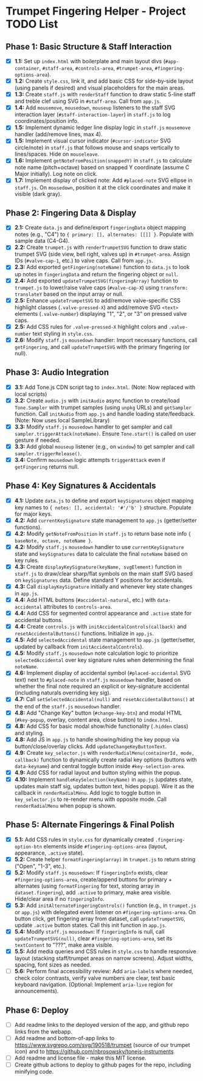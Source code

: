 # Trumpet Fingering Helper - Project TODO List

## Phase 1: Basic Structure & Staff Interaction

* [X] **1.1:** Set up `index.html` with boilerplate and main layout divs (`#app-container`, `#staff-area`, `#controls-area`, `#trumpet-area`, `#fingering-options-area`).
* [X] **1.2:** Create `style.css`, link it, and add basic CSS for side-by-side layout (using panels if desired) and visual placeholders for the main areas.
* [X] **1.3:** Create `staff.js` with `renderStaff` function to draw static 5-line staff and treble clef using SVG in `#staff-area`. Call from `app.js`.
* [X] **1.4:** Add `mousemove`, `mousedown`, `mouseup` listeners to the staff SVG interaction layer (`#staff-interaction-layer`) in `staff.js` to log coordinates/position info.
* [X] **1.5:** Implement dynamic ledger line display logic in `staff.js` `mousemove` handler (add/remove lines, max 4).
* [X] **1.5:** Implement visual cursor indicator (`#cursor-indicator` SVG circle/note) in `staff.js` that follows mouse and snaps vertically to lines/spaces. Hide on `mouseleave`.
* [X] **1.6:** Implement `getNoteFromPosition(snappedY)` in `staff.js` to calculate note name (pitch+octave) based on snapped Y coordinate (assume C Major initially). Log note on click.
* [X] **1.7:** Implement display of clicked note: Add `#placed-note` SVG ellipse in `staff.js`. On `mousedown`, position it at the click coordinates and make it visible (dark gray).

## Phase 2: Fingering Data & Display

* [X] **2.1:** Create `data.js` and define/export `fingeringData` object mapping notes (e.g., "C4") to `{ primary: [], alternates: [[]] }`. Populate with sample data (C4-G4).
* [X] **2.2:** Create `trumpet.js` with `renderTrumpetSVG` function to draw static trumpet SVG (side view, bell right, valves up) in `#trumpet-area`. Assign IDs (`#valve-cap-1`, etc.) to valve caps. Call from `app.js`.
* [X] **2.3:** Add exported `getFingering(noteName)` function to `data.js` to look up notes in `fingeringData` and return the fingering object or `null`.
* [X] **2.4:** Add exported `updateTrumpetSVG(fingeringArray)` function to `trumpet.js` to lower/raise valve caps (`#valve-cap-X`) using `transform: translateY` based on the input array or null.
* [X] **2.5:** Enhance `updateTrumpetSVG` to add/remove valve-specific CSS highlight classes (`.valve-pressed-X`) and add/remove SVG `<text>` elements (`.valve-number`) displaying "1", "2", or "3" on pressed valve caps.
* [X] **2.5:** Add CSS rules for `.valve-pressed-X` highlight colors and `.valve-number` text styling in `style.css`.
* [X] **2.6:** Modify `staff.js` `mousedown` handler: Import necessary functions, call `getFingering`, and call `updateTrumpetSVG` with the primary fingering (or null).

## Phase 3: Audio Integration

* [X] **3.1:** Add Tone.js CDN script tag to `index.html`. (Note: Now replaced with local scripts)
* [X] **3.2:** Create `audio.js` with `initAudio` async function to create/load `Tone.Sampler` with trumpet samples (using `unpkg` URLs) and `getSampler` function. Call `initAudio` from `app.js` and handle loading state/feedback. (Note: Now uses local SampleLibrary)
* [X] **3.3:** Modify `staff.js` `mousedown` handler to get sampler and call `sampler.triggerAttack(noteName)`. Ensure `Tone.start()` is called on user gesture if needed.
* [X] **3.3:** Add global `mouseup` listener (e.g., on `window`) to get sampler and call `sampler.triggerRelease()`.
* [X] **3.4:** Confirm `mousedown` logic attempts `triggerAttack` even if `getFingering` returns null.

## Phase 4: Key Signatures & Accidentals

* [X] **4.1:** Update `data.js` to define and export `keySignatures` object mapping key names to `{ notes: [], accidental: '#'/'b' }` structure. Populate for major keys.
* [X] **4.2:** Add `currentKeySignature` state management to `app.js` (getter/setter functions).
* [X] **4.2:** Modify `getNoteFromPosition` in `staff.js` to return base note info `{ baseNote, octave, noteName }`.
* [X] **4.2:** Modify `staff.js` `mousedown` handler to use `currentKeySignature` state and `keySignatures` data to calculate the final `noteName` based on key rules.
* [X] **4.3:** Create `displayKeySignature(keyName, svgElement)` function in `staff.js` to draw/clear sharp/flat symbols on the main staff SVG based on `keySignatures` data. Define standard Y positions for accidentals.
* [X] **4.3:** Call `displayKeySignature` initially and whenever key state changes in `app.js`.
* [X] **4.4:** Add HTML buttons (`#accidental-natural`, etc.) with `data-accidental` attributes to `controls-area`.
* [X] **4.4:** Add CSS for segmented control appearance and `.active` state for accidental buttons.
* [X] **4.4:** Create `controls.js` with `initAccidentalControls(callback)` and `resetAccidentalButtons()` functions. Initialize in `app.js`.
* [X] **4.5:** Add `selectedAccidental` state management to `app.js` (getter/setter, updated by callback from `initAccidentalControls`).
* [X] **4.5:** Modify `staff.js` `mousedown` note calculation logic to prioritize `selectedAccidental` over key signature rules when determining the final `noteName`.
* [X] **4.6:** Implement display of accidental symbol (`#placed-accidental` SVG text) next to `#placed-note` in `staff.js` `mousedown` handler, based on whether the final note required an explicit or key-signature accidental (including naturals overriding key sig).
* [X] **4.7:** Call `setSelectedAccidental(null)` and `resetAccidentalButtons()` at the end of the `staff.js` `mousedown` handler.
* [X] **4.8:** Add "Change Key" button (`#change-key-btn`) and modal HTML (`#key-popup`, overlay, content area, close button) to `index.html`.
* [X] **4.8:** Add CSS for basic modal show/hide functionality (`.hidden` class) and styling.
* [X] **4.8:** Add JS in `app.js` to handle showing/hiding the key popup via button/close/overlay clicks. Add `updateChangeKeyButtonText`.
* [X] **4.9:** Create `key_selector.js` with `renderRadialMenu(containerId, mode, callback)` function to dynamically create radial key options (buttons with `data-keyname`) and central toggle button inside `#key-selection-area`.
* [X] **4.9:** Add CSS for radial layout and button styling within the popup.
* [X] **4.10:** Implement `handleKeySelection(keyName)` in `app.js` (updates state, updates main staff sig, updates button text, hides popup). Wire it as the callback in `renderRadialMenu`. Add logic to toggle button in `key_selector.js` to re-render menu with opposite mode. Call `renderRadialMenu` when popup is shown.

## Phase 5: Alternate Fingerings & Final Polish

* [X] **5.1:** Add CSS rules in `style.css` for dynamically created `.fingering-option-btn` elements inside `#fingering-options-area` (layout, appearance, `.active` state).
* [X] **5.2:** Create helper `formatFingering(array)` in `trumpet.js` to return string ("Open", "1-3", etc.).
* [X] **5.2:** Modify `staff.js` `mousedown`: If `fingeringInfo` exists, clear `#fingering-options-area`, create/append buttons for primary + alternates (using `formatFingering` for text, storing array in `dataset.fingering`), add `.active` to primary, make area visible. Hide/clear area if no `fingeringInfo`.
* [X] **5.3:** Add `initAlternateFingeringControls()` function (e.g., in `trumpet.js` or `app.js`) with delegated event listener on `#fingering-options-area`. On button click, get fingering array from dataset, call `updateTrumpetSVG`, update `.active` button states. Call this init function in `app.js`.
* [X] **5.4:** Modify `staff.js` `mousedown`: If `fingeringInfo` is null, call `updateTrumpetSVG(null)`, clear `#fingering-options-area`, set its `textContent` to "???", make area visible.
* [X] **5.5:** Add media queries and CSS rules in `style.css` to handle responsive layout (stacking staff/trumpet areas on narrow screens). Adjust widths, spacing, font sizes as needed.
* [ ] **5.6:** Perform final accessibility review: Add `aria-label`s where needed, check color contrasts, verify valve numbers are clear, test basic keyboard navigation. (Optional: Implement `aria-live` region for announcements).

## Phase 6: Deploy

* [ ] Add readme links to the deployed version of the app, and github repo links from the webapp.
* [ ] Add readme and bottom-of-app links to https://www.svgrepo.com/svg/190518/trumpet (source of our trumpet icon) and to https://github.com/nbrosowsky/tonejs-instruments
* [ ] Add readme and license file - make this MIT license.
* [ ] Create github actions to deploy to github pages for the repo, including minifying code.
